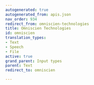 ```yaml
---
autogenerated: true
autogenerated_from: apis.json
nav_order: 934
redirect_from: omniscien-technologies
title: Omniscien Technologies
id: omniscien
translation_types:
- Text
- Speech
- File
active: true
grand_parent: Input types
parent: Text
redirect_to: omniscien

---
```


